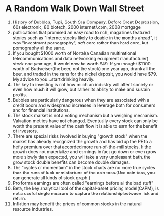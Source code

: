 # A Random Walk Down Wall Street

1. History of Bubbles, Tupli, South Sea Company, Before Great Depression, 60s electronic, 80 biotech, 2000 internet/.com, 2008 mortgage
2. publications that promised an easy road to rich, magazines featured stories such as "Internet stocks likely to double in the months ahead", it was "investment pornography", soft core rather than hard core, but pornography all the same. 
3. If you bought $1000 worth of Nortel(a Canadian multinational telecommunications and data networking equipment manufacturer) stock one year ago, it would now be worth $49. If you bought $1000 worth of Budweiser(the beer, not the stock) one year ago, drank all the beer, and traded in the cans for the nickel deposit, you would have $79. My advice to you...start drinking heavily. 
4. The key to investing is not how much an industry will affect society or even how much it will grow, but rather its ability to make and sustain profits.
5. Bubbles are particularly dangerous when they are associated with a credit boom and widespread increases in leverage both for consumers and for financial institutions. 
6. The stock market is not a voting mechanism but a weighing mechanism. Valuation metrics have not changed. Eventually every stock can only be worth the present value of the cash flow it is able to earn for the benefit of investors.
7. There are special risks involved in buying "growth stock" when the market has already recognized the growth and has bid up the PE to a hefty premium over that accorded more run-of-the-mill stocks. If the growth does not materialize and earnings in fact go down or even grow more slowly than expected, you will take a very unpleasant bath. the grow stock double benefits can become double damages. 
8. The "cycles or momentum" in the stock charts are no more true cycles than the runs of luck or misfortune of the coin toss.(Use coin toss, you can generate all kinds of stock graph.)
9. Pro forma earnings are often called "earnings before all the bad stuff"
10. Beta, the key analytical tool of the capital-asset pricing model(CAPM), is not a useful single measure to capture the relationship between risk and return.
11. Inflation may benefit the prices of common stocks in the natural resource industries. 


